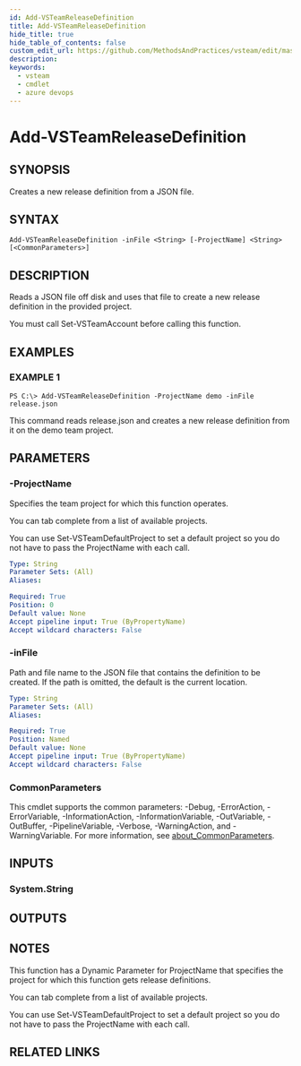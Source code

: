 ```yaml
---
id: Add-VSTeamReleaseDefinition
title: Add-VSTeamReleaseDefinition
hide_title: true
hide_table_of_contents: false
custom_edit_url: https://github.com/MethodsAndPractices/vsteam/edit/master/.docs/Add-VSTeamReleaseDefinition.md
description: 
keywords:
  - vsteam
  - cmdlet
  - azure devops
---
```


# Add-VSTeamReleaseDefinition

## SYNOPSIS
Creates a new release definition from a JSON file.

## SYNTAX

```
Add-VSTeamReleaseDefinition -inFile <String> [-ProjectName] <String> [<CommonParameters>]
```

## DESCRIPTION
Reads a JSON file off disk and uses that file to create a new release definition in the provided project.

You must call Set-VSTeamAccount before calling this function.

## EXAMPLES

### EXAMPLE 1
```
PS C:\> Add-VSTeamReleaseDefinition -ProjectName demo -inFile release.json
```

This command reads release.json and creates a new release definition from it on the demo team project.

## PARAMETERS

### -ProjectName
Specifies the team project for which this function operates.

You can tab complete from a list of available projects.

You can use Set-VSTeamDefaultProject to set a default project so you do not have to pass the ProjectName with each call.

```yaml
Type: String
Parameter Sets: (All)
Aliases:

Required: True
Position: 0
Default value: None
Accept pipeline input: True (ByPropertyName)
Accept wildcard characters: False
```

### -inFile
Path and file name to the JSON file that contains the definition to be created.
If the path is omitted, the default is the current location.

```yaml
Type: String
Parameter Sets: (All)
Aliases:

Required: True
Position: Named
Default value: None
Accept pipeline input: True (ByPropertyName)
Accept wildcard characters: False
```

### CommonParameters
This cmdlet supports the common parameters: -Debug, -ErrorAction, -ErrorVariable, -InformationAction, -InformationVariable, -OutVariable, -OutBuffer, -PipelineVariable, -Verbose, -WarningAction, and -WarningVariable. For more information, see [about_CommonParameters](http://go.microsoft.com/fwlink/?LinkID=113216).

## INPUTS

### System.String
## OUTPUTS

## NOTES
This function has a Dynamic Parameter for ProjectName that specifies the project for which this function gets release definitions.

You can tab complete from a list of available projects.

You can use Set-VSTeamDefaultProject to set a default project so you do not have to pass the ProjectName with each call.

## RELATED LINKS


